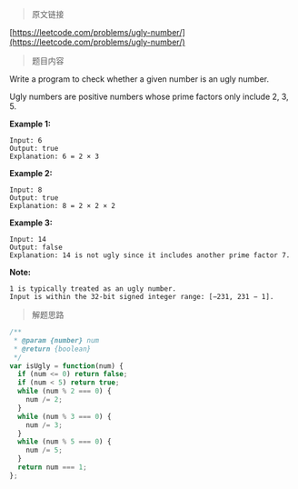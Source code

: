 > 原文链接

[https://leetcode.com/problems/ugly-number/](https://leetcode.com/problems/ugly-number/)

> 题目内容

Write a program to check whether a given number is an ugly number.

Ugly numbers are positive numbers whose prime factors only include 2, 3, 5.

**Example 1:**

```
Input: 6
Output: true
Explanation: 6 = 2 × 3
```

**Example 2:**

```
Input: 8
Output: true
Explanation: 8 = 2 × 2 × 2
```

**Example 3:**

```
Input: 14
Output: false
Explanation: 14 is not ugly since it includes another prime factor 7.
```

**Note:**

```
1 is typically treated as an ugly number.
Input is within the 32-bit signed integer range: [−231, 231 − 1].
```

> 解题思路

```js
/**
 * @param {number} num
 * @return {boolean}
 */
var isUgly = function(num) {
  if (num <= 0) return false;
  if (num < 5) return true;
  while (num % 2 === 0) {
    num /= 2;
  }
  while (num % 3 === 0) {
    num /= 3;
  }
  while (num % 5 === 0) {
    num /= 5;
  }
  return num === 1;
};
```
